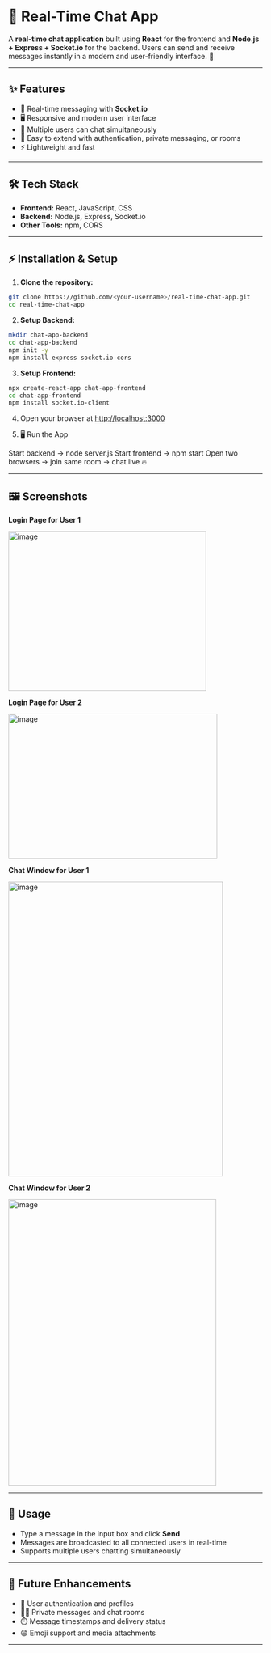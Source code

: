 
# 💬 Real-Time Chat App

A **real-time chat application** built using **React** for the frontend and **Node.js + Express + Socket.io** for the backend. Users can send and receive messages instantly in a modern and user-friendly interface. 🚀

---

## ✨ Features

- 💬 Real-time messaging with **Socket.io**
- 🖥️ Responsive and modern user interface
- 👥 Multiple users can chat simultaneously
- 🔧 Easy to extend with authentication, private messaging, or rooms
- ⚡ Lightweight and fast

---

## 🛠 Tech Stack

- **Frontend:** React, JavaScript, CSS  
- **Backend:** Node.js, Express, Socket.io  
- **Other Tools:** npm, CORS
  
---

## ⚡ Installation & Setup

1. **Clone the repository:**

```bash
git clone https://github.com/<your-username>/real-time-chat-app.git
cd real-time-chat-app
````

2. **Setup Backend:**

```bash
mkdir chat-app-backend
cd chat-app-backend
npm init -y
npm install express socket.io cors

```

3. **Setup Frontend:**

```bash
npx create-react-app chat-app-frontend
cd chat-app-frontend
npm install socket.io-client

```

4. Open your browser at [http://localhost:3000](http://localhost:3000)
   
6.  🖥️ Run the App

Start backend → node server.js
Start frontend → npm start
Open two browsers → join same room → chat live 🔥

---

## 🖼 Screenshots


**Login Page for User 1**

<img width="392" height="316" alt="image" src="https://github.com/user-attachments/assets/340b34b3-4d91-46f5-a285-a77fb01dddb6" />

**Login Page for User 2**

<img width="414" height="287" alt="image" src="https://github.com/user-attachments/assets/23b76273-60c0-4570-8ae8-838ede0b28a8" />


**Chat Window for User 1**

<img width="425" height="583" alt="image" src="https://github.com/user-attachments/assets/56667ce4-788d-423e-a7da-cb3207ef02cd" />

**Chat Window for User 2**

<img width="412" height="566" alt="image" src="https://github.com/user-attachments/assets/c106069a-15c0-4ae7-bc00-dde753d0390b" />


---

## 🚀 Usage

* Type a message in the input box and click **Send**
* Messages are broadcasted to all connected users in real-time
* Supports multiple users chatting simultaneously

---

## 🔮 Future Enhancements

* 🔑 User authentication and profiles
* 🕵️‍♂️ Private messages and chat rooms
* ⏱️ Message timestamps and delivery status
* 😄 Emoji support and media attachments

---
